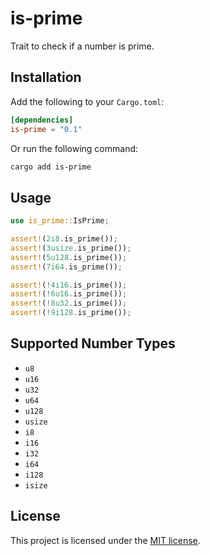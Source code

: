 # is-prime

Trait to check if a number is prime.

## Installation

Add the following to your `Cargo.toml`:

```toml
[dependencies]
is-prime = "0.1"
```

Or run the following command:

```sh
cargo add is-prime
```

## Usage

```rust
use is_prime::IsPrime;

assert!(2i8.is_prime());
assert!(3usize.is_prime());
assert!(5u128.is_prime());
assert!(7i64.is_prime());

assert!(!4i16.is_prime());
assert!(!6u16.is_prime());
assert!(!8u32.is_prime());
assert!(!9i128.is_prime());
```

## Supported Number Types

- `u8`
- `u16`
- `u32`
- `u64`
- `u128`
- `usize`
- `i8`
- `i16`
- `i32`
- `i64`
- `i128`
- `isize`

## License

This project is licensed under the [MIT license](LICENSE).
